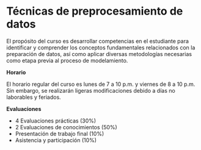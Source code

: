 # Técnicas de preprocesamiento de datos

El propósito del curso es desarrollar competencias en el estudiante para identificar y comprender los conceptos fundamentales relacionados con la preparación de datos, así como aplicar diversas metodologías necesarias como etapa previa al proceso de modelamiento.

**Horario**

El horario regular del curso es lunes de 7 a 10 p.m. y viernes de 8 a 10 p.m. Sin embargo, se realizarán ligeras modificaciones debido a días no laborables y feriados.

**Evaluaciones**

  - 4 Evaluaciones prácticas (30%)
  - 2 Evaluaciones de conocimientos (50%)
  - Presentación de trabajo final (10%)
  - Asistencia y participación (10%)
  
